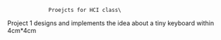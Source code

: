                  Proejcts for HCI class\
Project 1 designs and implements the idea about a tiny keyboard within 4cm*4cm


